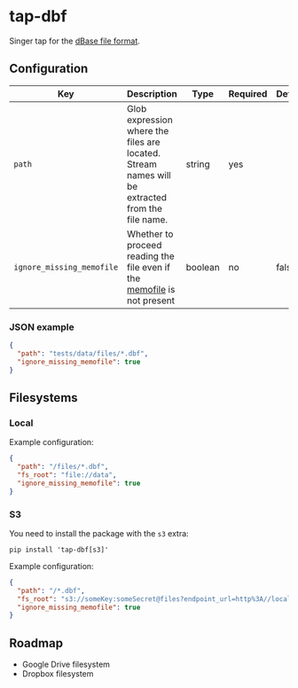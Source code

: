 # tap-dbf

Singer tap for the [dBase file format](https://en.wikipedia.org/wiki/.dbf).

## Configuration

| Key                       | Description                                                                                     | Type    | Required | Default |
|---------------------------|-------------------------------------------------------------------------------------------------|---------|----------|---------|
| `path`                    | Glob expression where the files are located. Stream names will be extracted from the file name. | string  | yes      |         |
| `ignore_missing_memofile` | Whether to proceed reading the file even if the [memofile] is not present                       | boolean | no       | false   |

### JSON example

```json
{
  "path": "tests/data/files/*.dbf",
  "ignore_missing_memofile": true
}
```

## Filesystems

### Local

Example configuration:

```json
{
  "path": "/files/*.dbf",
  "fs_root": "file://data",
  "ignore_missing_memofile": true
}
```

### S3

You need to install the package with the `s3` extra:

```shell
pip install 'tap-dbf[s3]'
```

Example configuration:

```json
{
  "path": "/*.dbf",
  "fs_root": "s3://someKey:someSecret@files?endpoint_url=http%3A//localhost%3A9000",
  "ignore_missing_memofile": true
}
```

## Roadmap

- Google Drive filesystem
- Dropbox filesystem

[memofile]: https://en.wikipedia.org/wiki/.dbf#Memo_fields_and_the_.DBT_file
